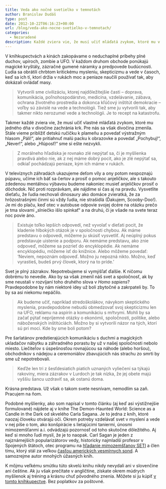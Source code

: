 ```yaml
---
title: Veda ako nočné svetielko v temnotách
author: Branislav Dudáš
type: post
date: 2012-10-22T06:16:23+00:00
url: /blog/veda-ako-nocne-svetielko-v-temnotach/
categories:
  - Nezaradené
description: Každé zviera vie, že musí učiť mláďatá zvykom, ktoré mu v divočine zachránia krk. Pre nás sa však divočina zmenila. Stále vieme priblížiť detskú ručičku k plameňu a povedať výstražným hlasom „Páli!“, ale pritiahnuť malú packu k obrazovke a povedať „Pochybuj!,“ „Never!,“ alebo „Hlúposť!,“ sme si ešte nezvykli.
---
```

V kníhkupectvách a kinách zakopávame o neduchaplné príbehy plné duchov, upíroch, zombie a UFO. V každom druhom obchode ponúkajú magické kryštály, zázračné gumené náramky a predpovede budúcnosti. Ľudia sa obrátili chrbtom kritickému mysleniu, skepticizmu a vede v časoch, keď sa ich tí, ktorí držia v rukách moc a peniaze naučili používať tak, aby dokázali ovládať masy.

> Vytvorili sme civilizáciu, ktorej najdôležitejšie časti – doprava, komunikácia, poľnohospodárstvo, medicína, vzdelávanie, zábava, ochrana životného prostredia a dokonca kľúčový inštitút demokracie – voľby sú závislé na vede a technológii. Tiež sme ju vytvorili tak, aby takmer nikto nerozumel vede a technológii. Je to recept na katastrofu.

Takmer každé zviera vie, že musí učiť vlastné mláďatá zvykom, ktoré mu jedného dňa v divočine zachránia krk. Pre nás sa však divočina zmenila. Stále vieme priblížiť detskú ručičku k plameňu a povedať výstražným hlasom „Páli!“, ale pritiahnuť malú packu k obrazovke a povedať „Pochybuj!“, „Never!“, alebo „Hlúposť!“ sme si ešte nezvykli.

> Z morálneho hľadiska je rovnako zlé nepýtať sa, či je myšlienka pravdivá alebo nie, ak z nej máme dobrý pocit, ako je zlé nepýtať sa, odkiaľ pochádzajú peniaze, kým ich máme v rukách.

V televíznych záhradách ukazujeme deťom víly a ony potom nespoznajú púpavu, učíme ich báť sa čertov a prosiť o pomoc anjeličkov, ale s takouto zdedenou mentálnou výbavou budeme nakoniec musieť anjeličkov prosiť o dôchodok. Nič proti rozprávkam, ale nájdime si čas aj na pravdu. Vysvetlite dieťaťu, že ľudia nechovali dinosaury ako domáce zvieratká, že za hrôzostrašnými činmi sú vždy ľudia, nie strašidlá (Ďakujem, Scooby-Doo!). Je mi do plaču, keď otec v autobuse odpovie svojej dcére na otázku prečo je tma slovami „slniečko išlo spinkať“ a na druhú, či je všade na svete teraz noc povie áno.

> Existuje toľko lepších odpovedí, než vyvolať v dieťati pocit, že kladenie hlbokých otázok je v spoločnosti chybou. Ak máme predstavu o odpovedi, môžeme ju skúsiť vysvetliť. Aj neúplný pokus predstavuje uistenie a podporu. Ak nemáme predstavu, ako znie odpoveď, môžeme sa pozrieť do encyklopédie. Ak nemáme encyklopédiu, môžeme ísť do knižnice. Alebo môžeme povedať: ‘Neviem, nepoznám odpoveď. Možno ju nepozná nikto. Možno, keď vyrastieš, budeš prvý človek, ktorý na to príde.’

Svet je plný zázrakov. Nepotrebujeme si vymýšľať ďalšie. K ničomu dobrému to nevedie. Ako by sa však zmenil náš svet a spoločnosť, ak by sme neustali v rozvíjaní toho druhého slova v _Homo sapiens_? Pravdepodobne by nám niektoré idey už boli zbytočné a zakrpateli by. To by sa asi niekomu nepáčilo.

> Ak budeme učiť, napríklad stredoškolákov, návykom skeptického myslenia, pravdepodobne nebudú obmedzovať svoj skepticizmu len na UFO, reklamu na aspirín a komunikáciu s mŕtvymi. Mohli by sa začať pýtať nepríjemné otázky o ekonómii, spoločnosti, politike, alebo náboženských inštitúciách. Možno by si vytvorili názor na tých, ktorí sú pri moci. Kde by sme boli potom?

Pre šarlatánov predstierajúcich komunikáciu s duchmi a magických ukladačov nábytku a záhradného porastu by už v našej spoločnosti nebolo miesto. Liečiteľov s úspešnosťou rovnajúcou sa náhode (alebo horšou), obchodníkov s nádejou a ceremoniálov zbavujúcich nás strachu zo smrti by sme už nepotrebovali.

> Keďže len tri z šesťdesiatich piatich uznaných vyliečení sa týkajú rakoviny, miera zázrakov v Lurdoch je tak nízka, že jej obete majú vyššiu šancu uzdraviť sa, ak ostanú doma.

Krásna predstava. Už však o takom svete nesnívam, nemodlím sa zaň. Pracujem na ňom.

Podobné myšlienky, ako som napísal v tomto článku (aj keď asi výstižnejšie formulované) nájdete aj v knihe The Demon-Haunted World: Science as a Candle in the Dark od skvelého Carla Sagana. Je to jedna z kníh, ktoré naozaj človeku otvárajú oči. Okrem potreby vzdelávať svet v myslení a vede v nej píše o tom, ako konšpirácie s lietajúcimi taniermi, únosmi mimozemšťanmi a.i. odvádzajú pozornosť od toho skutočne dôležitého. Aj keď si mnoho ľudí myslí, že je to naopak. Carl Sagan je jeden z najznámejších popularizátorov vedy, historicky najmladší profesor v Spojených štátoch, otec programu na <a title="Poďte so mnou hľadať mimozemšťanov!" href="/blog/podte-so-mnou-hladat-mimozemstanov/">hľadanie mimozemšťanov SETI</a> a člen tímu, ktorý stál za veľkou <a title="Malá bledomodrá bodka" href="/blog/mala-bledomodra-bodka/">časťou amerických vesmírnych sond</a>. A samozrejme autor mnohých úžasných kníh.

K môjmu veľkému smútku túto skvelú knihu nikdy nevydali ani v slovenčine ani češtine. Ak ju však prečítate v angličtine, získate okrem múdrych myšlienok aj tréning a krásnu chuť pôvodného znenia. Môžete si ju kúpiť <a title="sagan bd" href="http://www.bookdepository.com/Demon-Haunted-World-Carl-Sagan/9780345409461" target="_blank">v tomto kníhkupectve</a>. Bez poplatkov za poštovné.